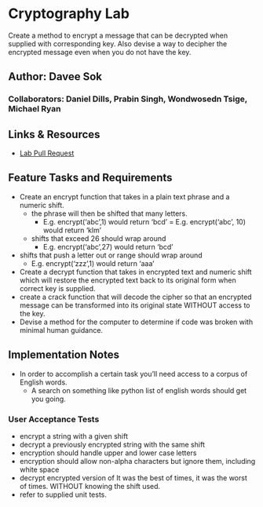 # Cryptography Lab

Create a method to encrypt a message that can be decrypted when supplied with corresponding key. Also devise a way to decipher the encrypted message even when you do not have the key.

## Author: Davee Sok

### Collaborators: Daniel Dills, Prabin Singh, Wondwosedn Tsige, Michael Ryan

## Links & Resources

- [Lab Pull Request]()

## Feature Tasks and Requirements

- Create an encrypt function that takes in a plain text phrase and a numeric shift.
  - the phrase will then be shifted that many letters.
    - E.g. encrypt(‘abc’,1) would return ‘bcd’ = E.g. encrypt(‘abc’, 10) would return ‘klm’
  - shifts that exceed 26 should wrap around
    - E.g. encrypt(‘abc’,27) would return ‘bcd’
- shifts that push a letter out or range should wrap around
  - E.g. encrypt(‘zzz’,1) would return ‘aaa’
- Create a decrypt function that takes in encrypted text and numeric shift which will restore the encrypted text back to its original form when correct key is supplied.
- create a crack function that will decode the cipher so that an encrypted message can be transformed into its original state WITHOUT access to the key.
- Devise a method for the computer to determine if code was broken with minimal human guidance.

## Implementation Notes

- In order to accomplish a certain task you’ll need access to a corpus of English words.
  - A search on something like python list of english words should get you going.

### User Acceptance Tests

- encrypt a string with a given shift
- decrypt a previously encrypted string with the same shift
- encryption should handle upper and lower case letters
- encryption should allow non-alpha characters but ignore them, including white space
- decrypt encrypted version of It was the best of times, it was the worst of times. WITHOUT knowing the shift used.
- refer to supplied unit tests.
